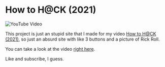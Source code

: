 # How to H@CK (2021)
![YouTube Video](https://github.com/samuelmarina/how-to-h-ck/blob/main/Mini%20.jpg)

This project is just an stupid site that I made for my video [How to H@CK (2021)](https://youtu.be/iP-J90VXJvM), so just an absurd site with like 3 buttons and a picture of Rick Roll.

You can take a look at the video [right here](https://youtu.be/iP-J90VXJvM).

Like and subscribe, I guess.
